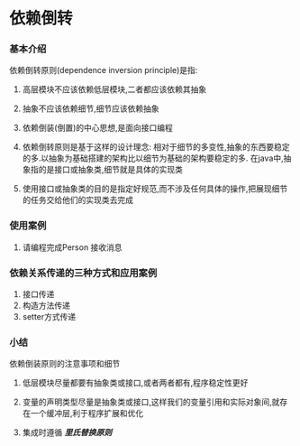 # 依赖倒转

### 基本介绍

依赖倒转原则(dependence inversion principle)是指:

1. 高层模块不应该依赖低层模块,二者都应该依赖其抽象

2. 抽象不应该依赖细节,细节应该依赖抽象

3. 依赖倒装(倒置)的中心思想,是面向接口编程

4. 依赖倒转原则是基于这样的设计理念: 相对于细节的多变性,抽象的东西要稳定的多.以抽象为基础搭建的架构比以细节为基础的架构要稳定的多. 在java中,抽象指的是接口或抽象类,细节就是具体的实现类

5. 使用接口或抽象类的目的是指定好规范,而不涉及任何具体的操作,把展现细节的任务交给他们的实现类去完成

 
 
### 使用案例
 
1. 请编程完成Person 接收消息


 
 
 
 ### 依赖关系传递的三种方式和应用案例
 
 1. 接口传递
 2. 构造方法传递
 3. setter方式传递
 
 
 ###  小结
 依赖倒装原则的注意事项和细节
 
 1. 低层模块尽量都要有抽象类或接口,或者两者都有,程序稳定性更好
 
 2. 变量的声明类型尽量是抽象类或接口,这样我们的变量引用和实际对象间,就存在一个缓冲层,利于程序扩展和优化
 
 3. 集成时遵循 ___里氏替换原则___
 
  
 
 
 
 
 
 
 
 
 